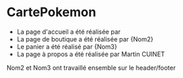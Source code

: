# CartePokemon

- La page d'accueil a été réalisée par 
- La page de boutique a été réalisée par {Nom2}
- Le panier a été réalisé par {Nom3}
- La page à propos a été réalisée par Martin CUINET

Nom2 et Nom3 ont travaillé ensemble sur le header/footer
